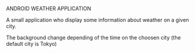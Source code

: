 ANDROID WEATHER APPLICATION

A small application who display some information about weather on a given city.

The background change depending of the time on the choosen city
(the default city is Tokyo)
